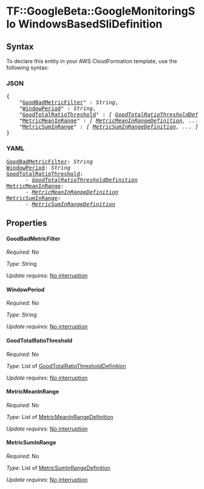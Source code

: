 # TF::GoogleBeta::GoogleMonitoringSlo WindowsBasedSliDefinition

## Syntax

To declare this entity in your AWS CloudFormation template, use the following syntax:

### JSON

<pre>
{
    "<a href="#goodbadmetricfilter" title="GoodBadMetricFilter">GoodBadMetricFilter</a>" : <i>String</i>,
    "<a href="#windowperiod" title="WindowPeriod">WindowPeriod</a>" : <i>String</i>,
    "<a href="#goodtotalratiothreshold" title="GoodTotalRatioThreshold">GoodTotalRatioThreshold</a>" : <i>[ <a href="goodtotalratiothresholddefinition.md">GoodTotalRatioThresholdDefinition</a>, ... ]</i>,
    "<a href="#metricmeaninrange" title="MetricMeanInRange">MetricMeanInRange</a>" : <i>[ <a href="metricmeaninrangedefinition.md">MetricMeanInRangeDefinition</a>, ... ]</i>,
    "<a href="#metricsuminrange" title="MetricSumInRange">MetricSumInRange</a>" : <i>[ <a href="metricsuminrangedefinition.md">MetricSumInRangeDefinition</a>, ... ]</i>
}
</pre>

### YAML

<pre>
<a href="#goodbadmetricfilter" title="GoodBadMetricFilter">GoodBadMetricFilter</a>: <i>String</i>
<a href="#windowperiod" title="WindowPeriod">WindowPeriod</a>: <i>String</i>
<a href="#goodtotalratiothreshold" title="GoodTotalRatioThreshold">GoodTotalRatioThreshold</a>: <i>
      - <a href="goodtotalratiothresholddefinition.md">GoodTotalRatioThresholdDefinition</a></i>
<a href="#metricmeaninrange" title="MetricMeanInRange">MetricMeanInRange</a>: <i>
      - <a href="metricmeaninrangedefinition.md">MetricMeanInRangeDefinition</a></i>
<a href="#metricsuminrange" title="MetricSumInRange">MetricSumInRange</a>: <i>
      - <a href="metricsuminrangedefinition.md">MetricSumInRangeDefinition</a></i>
</pre>

## Properties

#### GoodBadMetricFilter

_Required_: No

_Type_: String

_Update requires_: [No interruption](https://docs.aws.amazon.com/AWSCloudFormation/latest/UserGuide/using-cfn-updating-stacks-update-behaviors.html#update-no-interrupt)

#### WindowPeriod

_Required_: No

_Type_: String

_Update requires_: [No interruption](https://docs.aws.amazon.com/AWSCloudFormation/latest/UserGuide/using-cfn-updating-stacks-update-behaviors.html#update-no-interrupt)

#### GoodTotalRatioThreshold

_Required_: No

_Type_: List of <a href="goodtotalratiothresholddefinition.md">GoodTotalRatioThresholdDefinition</a>

_Update requires_: [No interruption](https://docs.aws.amazon.com/AWSCloudFormation/latest/UserGuide/using-cfn-updating-stacks-update-behaviors.html#update-no-interrupt)

#### MetricMeanInRange

_Required_: No

_Type_: List of <a href="metricmeaninrangedefinition.md">MetricMeanInRangeDefinition</a>

_Update requires_: [No interruption](https://docs.aws.amazon.com/AWSCloudFormation/latest/UserGuide/using-cfn-updating-stacks-update-behaviors.html#update-no-interrupt)

#### MetricSumInRange

_Required_: No

_Type_: List of <a href="metricsuminrangedefinition.md">MetricSumInRangeDefinition</a>

_Update requires_: [No interruption](https://docs.aws.amazon.com/AWSCloudFormation/latest/UserGuide/using-cfn-updating-stacks-update-behaviors.html#update-no-interrupt)

